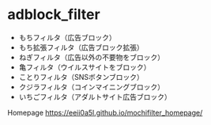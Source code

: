 # adblock_filter

* もちフィルタ（広告ブロック）
* もち拡張フィルタ（広告ブロック拡張）
* ねぎフィルタ（広告以外の不要物をブロック）
* 亀フィルタ（ウイルスサイトをブロック）
* ことりフィルタ（SNSボタンブロック）
* クジラフィルタ（コインマイニングブロック）
* いちごフィルタ（アダルトサイト広告ブロック）

Homepage https://eeii0a5l.github.io/mochifilter_homepage/

